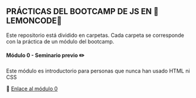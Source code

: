 ## PRÁCTICAS DEL BOOTCAMP DE JS EN :lemon:LEMONCODE:lemon:

Este repositorio está dividido en carpetas. Cada carpeta se corresponde con la práctica de un módulo del bootcamp.

#### Módulo 0 - Seminario previo :pencil2:

Este módulo es introductorio para personas que nunca han usado HTML ni CSS

:file_folder: [Enlace al módulo 0](modulo-0/)
